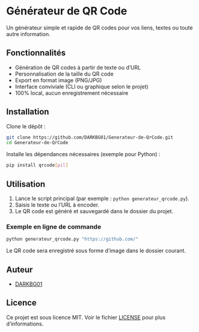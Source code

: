 # Générateur de QR Code

Un générateur simple et rapide de QR codes pour vos liens, textes ou toute autre information.

## Fonctionnalités

- Génération de QR codes à partir de texte ou d’URL
- Personnalisation de la taille du QR code
- Export en format image (PNG/JPG)
- Interface conviviale (CLI ou graphique selon le projet)
- 100% local, aucun enregistrement nécessaire

## Installation

Clone le dépôt :

```bash
git clone https://github.com/DARKBG01/Generateur-de-QrCode.git
cd Generateur-de-QrCode
```

Installe les dépendances nécessaires (exemple pour Python) :

```bash
pip install qrcode[pil]
```

## Utilisation

1. Lance le script principal (par exemple : `python generateur_qrcode.py`).
2. Saisis le texte ou l’URL à encoder.
3. Le QR code est généré et sauvegardé dans le dossier du projet.

### Exemple en ligne de commande

```bash
python generateur_qrcode.py "https://github.com/"
```

Le QR code sera enregistré sous forme d’image dans le dossier courant.

## Auteur

- [DARKBG01](https://github.com/DARKBG01)

## Licence

Ce projet est sous licence MIT. Voir le fichier [LICENSE](LICENSE) pour plus d’informations.

